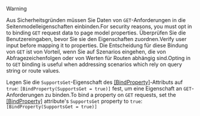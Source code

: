 > [!WARNING]
> <span data-ttu-id="1ebaf-101">Aus Sicherheitsgründen müssen Sie Daten von `GET`-Anforderungen in die Seitenmodelleigenschaften einbinden.</span><span class="sxs-lookup"><span data-stu-id="1ebaf-101">For security reasons, you must opt in to binding `GET` request data to page model properties.</span></span> <span data-ttu-id="1ebaf-102">Überprüfen Sie die Benutzereingaben, bevor Sie sie den Eigenschaften zuordnen.</span><span class="sxs-lookup"><span data-stu-id="1ebaf-102">Verify user input before mapping it to properties.</span></span> <span data-ttu-id="1ebaf-103">Die Entscheidung für diese Bindung von `GET` ist von Vorteil, wenn Sie auf Szenarios eingehen, die von Abfragezeichenfolgen oder von Werten für Routen abhängig sind.</span><span class="sxs-lookup"><span data-stu-id="1ebaf-103">Opting in to `GET` binding is useful when addressing scenarios which rely on query string or route values.</span></span>
>
> <span data-ttu-id="1ebaf-104">Legen Sie die `SupportsGet`-Eigenschaft des [[BindProperty]](/dotnet/api/microsoft.aspnetcore.mvc.bindpropertyattribute)-Attributs auf `true`: `[BindProperty(SupportsGet = true)]` fest, um eine Eigenschaft an `GET`-Anforderungen zu binden.</span><span class="sxs-lookup"><span data-stu-id="1ebaf-104">To bind a property on `GET` requests, set the [[BindProperty]](/dotnet/api/microsoft.aspnetcore.mvc.bindpropertyattribute) attribute's `SupportsGet` property to `true`: `[BindProperty(SupportsGet = true)]`</span></span>
